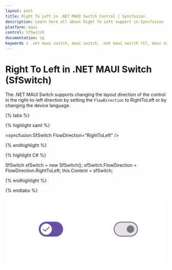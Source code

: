 ```yaml
---
layout: post
title: Right To Left in .NET MAUI Switch Control | Syncfusion
description: Learn here all about Right To Left support in Syncfusion .NET MAUI Switch (SfSwitch) control, and more.
platform: maui
control: SfSwitch
documentation: ug
keywords : .net maui switch, maui switch, .net maui switch rtl, maui switch flow direction.
---
```


# Right To Left in .NET MAUI Switch (SfSwitch)

The .NET MAUI Switch supports changing the layout direction of the control in the right-to-left direction by setting the `FlowDirection` to RightToLeft or by changing the device language.

{% tabs %}

{% highlight xaml %}

<syncfusion:SfSwitch FlowDirection="RightToLeft" />
	
{% endhighlight %}

{% highlight C# %}

SfSwitch sfSwitch = new SfSwitch();
sfSwitch.FlowDirection = FlowDirection.RightToLeft;
this.Content = sfSwitch;

{% endhighlight %}

{% endtabs %}

![SfSwitch with RTL flowdirection](images/RTL/RTL_Switch.png)